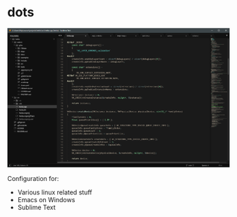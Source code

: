 # dots

![subl](sc.png)



Configuration for:
- Various linux related stuff
- Emacs on Windows
- Sublime Text
